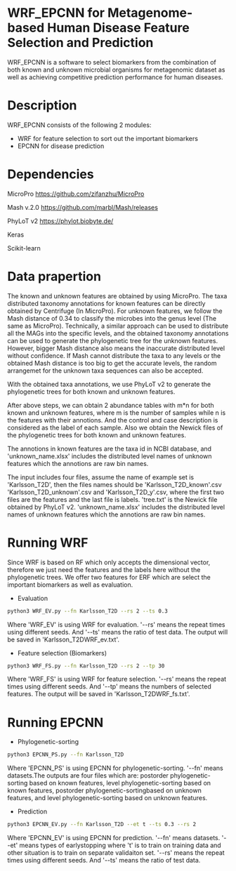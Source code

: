 # WRF_EPCNN for Metagenome-based Human Disease Feature Selection and Prediction

WRF_EPCNN is a software to select biomarkers from the combination of both known and unknown microbial organisms for metagenomic dataset as well as achieving competitive prediction performance for human diseases.

# Description
WRF_EPCNN consists of the following 2 modules:
  - WRF for feature selection to sort out the important biomarkers 
  - EPCNN for disease prediction

# Dependencies

MicroPro
https://github.com/zifanzhu/MicroPro

Mash v.2.0
https://github.com/marbl/Mash/releases

PhyLoT v2
https://phylot.biobyte.de/

Keras

Scikit-learn


# Data prapertion

The known and unknown features are obtained by using MicroPro. The taxa distributed taxonomy annotations for known features can be directly obtained by Centrifuge (In MicroPro). For unknown features, we follow the Mash distance of 0.34 to classify the microbes into the genus level (The same as MicroPro). Technically, a similar approach can be used to distribute all the MAGs into the specific levels, and the obtained taxonomy annotations can be used to generate the phylogenetic tree for the unknown features. However, bigger Mash distance also means the inaccurate distributed level without confidence. If Mash cannot distribute the taxa to any levels or the obtained Mash distance is too big to get the accurate levels, the random arrangemet for the unknown taxa sequences can also be accepted.

With the obtained taxa annotations, we use PhyLoT v2 to generate the phylogenetic trees for both known and unknown features.


After above steps, we can obtain 2 abundance tables with m*n for both known and unknown features, where m is the number of samples while n is the features with their annotions. And the control and case description is considered as the label of each sample. Also we obtain the Newick files of the phylogenetic trees for both known and unknown features.

The annotions in known features are the taxa id in NCBI database, and 'unknown_name.xlsx' includes the distributed level names of unknown features which the annotions are raw bin names. 

The input includes four files, assume the name of example set is 'Karlsson_T2D', then the files names should be  'Karlsson_T2D_known'.csv
'Karlsson_T2D_unknown'.csv and 'Karlsson_T2D_y'.csv, where the first two files are the features and the last file is labels. 'tree.txt' is the Newick file obtained by PhyLoT v2. 'unknown_name.xlsx' includes the distributed level names of unknown features which the annotions are raw bin names. 

# Running WRF

Since WRF is based on RF which only accepts the dimensional vector, therefore we just need the features and the labels here without the phylogenetic trees. We offer two features for ERF which are select the important biomarkers as well as evaluation.


- Evaluation


```sh
python3 WRF_EV.py --fn Karlsson_T2D --rs 2 --ts 0.3
```
Where 'WRF_EV' is using WRF for evaluation.  '--rs' means the repeat times using different seeds. And '--ts' means the ratio of test data. The output will be saved in 'Karlsson_T2DWRF_ev.txt'.

- Feature selection (Biomarkers)
```sh
python3 WRF_FS.py --fn Karlsson_T2D --rs 2 --tp 30
```
Where 'WRF_FS' is using WRF for feature selection.  '--rs' means the repeat times using different seeds. And '--tp' means the numbers of selected features. The output will be saved in 'Karlsson_T2DWRF_fs.txt'.

# Running EPCNN


- Phylogenetic-sorting
```sh
python3 EPCNN_PS.py --fn Karlsson_T2D
```
Where 'EPCNN_PS' is using EPCNN for phylogenetic-sorting.  '--fn' means datasets.The outputs are four files which are: postorder phylogenetic-sorting based on known features, level phylogenetic-sorting based on known features, postorder phylogenetic-sortingbased on unknown features, and level phylogenetic-sorting based on unknown features. 
- Prediction
```sh
python3 EPCNN_EV.py --fn Karlsson_T2D --et t --ts 0.3 --rs 2
```
Where 'EPCNN_EV' is using EPCNN for prediction.  '--fn' means datasets. '--et' means types of earlystopping where 't' is to train on training data and other situation is to train on separate validaiton set. '--rs' means the repeat times using different seeds. And '--ts' means the ratio of test data.

